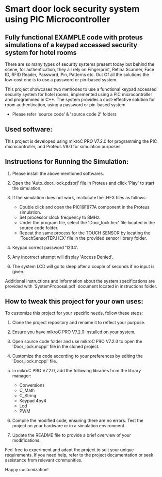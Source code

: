 # Smart door lock security system using PIC Microcontroller 

## Fully functional EXAMPLE code with proteus simulations of a keypad accessed security system for hotel rooms

There are so many types of security systems present today but behind the scene, for authentication, they all rely on Fingerprint, Retina Scanner, Face ID, RFID Reader, Password, Pin, Patterns etc. Out Of all the solutions the low-cost one is to use a password or pin-based system.

This project showcases two methodes to use a functional keypad accessed security system for hotel rooms, implemented using a PIC microcontroller and programmed in C++. The system provides a cost-effective solution for room authentication, using a password or pin-based system. 
* Please refer 'source code' & 'source code 2' folders


## Used software:

This project is developed using mikroC PRO V7.2.0 for programming the PIC microcontroller, and Proteus V8.0 for simulation purposes.



## Instructions for Running the Simulation: 

1. Please install the above mentioned softwares.

2. Open the 'Auto_door_lock.pdsprj' file in Proteus and click 'Play' to start the simulation.

3. If the simulation does not work, reallocate the .HEX files as follows:

    * Double click and open the PIC16F877A component in the Proteus simulation.
    * Set processor clock frequency to 8MHz.
    * Under the program file, select the 'Door_lock.hex' file located in the source code folder.
    * Repeat the same process for the TOUCH SENSOR by locating the 'TouchSensorTEP.HEX' file in the provided sensor library folder.

4. Keypad correct password '1234'.

5. Any incorrect attempt will display 'Access Denied'.

6. The system LCD will go to sleep after a couple of seconds if no input is given.

Additional instructions and information about the system specifications are provided with 'SystemProposal.pdf' document located in instructions folder.



## How to tweak this project for your own uses:

To customize this project for your specific needs, follow these steps:

1. Clone the project repository and rename it to reflect your purpose.

2. Ensure you have mikroC PRO V7.2.0 installed on your system.

3. Open source code folder and use mikroC PRO V7.2.0 to open the 'Door_lock.mcppi' file in the cloned project.

4. Customize the code according to your preferences by editing the 'Door_lock.mcppi' file.

5. In mikroC PRO V7.2.0, add the following libraries from the library manager:
    * Conversions
    * C_Math
    * C_String
    * Keypad 4by4
    * Lcd
    * PWM

6. Compile the modified code, ensuring there are no errors. Test the project on your hardware or in a simulation environment.

7. Update the README file to provide a brief overview of your modifications.

Feel free to experiment and adapt the project to suit your unique requirements. If you need help, refer to the project documentation or seek assistance from relevant communities.

Happy customization!
